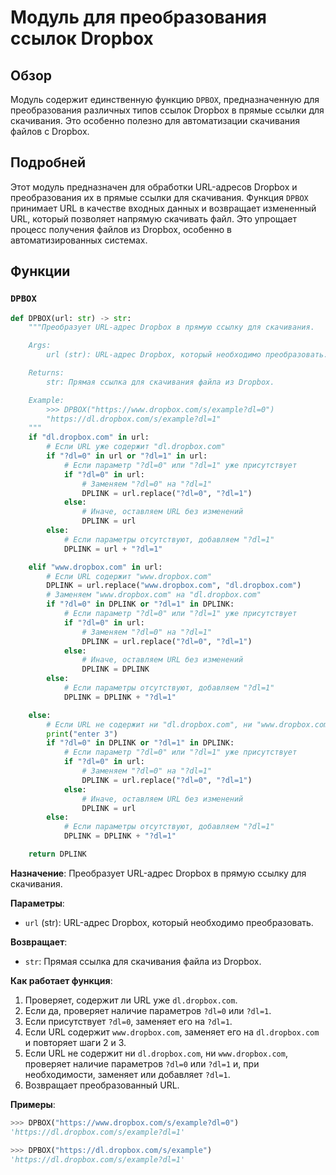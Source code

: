 # Модуль для преобразования ссылок Dropbox
## Обзор

Модуль содержит единственную функцию `DPBOX`, предназначенную для преобразования различных типов ссылок Dropbox в прямые ссылки для скачивания. Это особенно полезно для автоматизации скачивания файлов с Dropbox.

## Подробней

Этот модуль предназначен для обработки URL-адресов Dropbox и преобразования их в прямые ссылки для скачивания. Функция `DPBOX` принимает URL в качестве входных данных и возвращает измененный URL, который позволяет напрямую скачивать файл. Это упрощает процесс получения файлов из Dropbox, особенно в автоматизированных системах.

## Функции

### `DPBOX`

```python
def DPBOX(url: str) -> str:
    """Преобразует URL-адрес Dropbox в прямую ссылку для скачивания.

    Args:
        url (str): URL-адрес Dropbox, который необходимо преобразовать.

    Returns:
        str: Прямая ссылка для скачивания файла из Dropbox.

    Example:
        >>> DPBOX("https://www.dropbox.com/s/example?dl=0")
        "https://dl.dropbox.com/s/example?dl=1"
    """
    if "dl.dropbox.com" in url:
        # Если URL уже содержит "dl.dropbox.com"
        if "?dl=0" in url or "?dl=1" in url:
            # Если параметр "?dl=0" или "?dl=1" уже присутствует
            if "?dl=0" in url:
                # Заменяем "?dl=0" на "?dl=1"
                DPLINK = url.replace("?dl=0", "?dl=1")
            else:
                # Иначе, оставляем URL без изменений
                DPLINK = url
        else:
            # Если параметры отсутствуют, добавляем "?dl=1"
            DPLINK = url + "?dl=1"

    elif "www.dropbox.com" in url:
        # Если URL содержит "www.dropbox.com"
        DPLINK = url.replace("www.dropbox.com", "dl.dropbox.com")
        # Заменяем "www.dropbox.com" на "dl.dropbox.com"
        if "?dl=0" in DPLINK or "?dl=1" in DPLINK:
            # Если параметр "?dl=0" или "?dl=1" уже присутствует
            if "?dl=0" in url:
                # Заменяем "?dl=0" на "?dl=1"
                DPLINK = url.replace("?dl=0", "?dl=1")
            else:
                # Иначе, оставляем URL без изменений
                DPLINK = DPLINK
        else:
            # Если параметры отсутствуют, добавляем "?dl=1"
            DPLINK = DPLINK + "?dl=1"

    else:
        # Если URL не содержит ни "dl.dropbox.com", ни "www.dropbox.com"
        print("enter 3")
        if "?dl=0" in DPLINK or "?dl=1" in DPLINK:
            # Если параметр "?dl=0" или "?dl=1" уже присутствует
            if "?dl=0" in url:
                # Заменяем "?dl=0" на "?dl=1"
                DPLINK = url.replace("?dl=0", "?dl=1")
            else:
                # Иначе, оставляем URL без изменений
                DPLINK = url
        else:
            # Если параметры отсутствуют, добавляем "?dl=1"
            DPLINK = DPLINK + "?dl=1"

    return DPLINK
```

**Назначение**: Преобразует URL-адрес Dropbox в прямую ссылку для скачивания.

**Параметры**:
- `url` (str): URL-адрес Dropbox, который необходимо преобразовать.

**Возвращает**:
- `str`: Прямая ссылка для скачивания файла из Dropbox.

**Как работает функция**:
1. Проверяет, содержит ли URL уже `dl.dropbox.com`.
2. Если да, проверяет наличие параметров `?dl=0` или `?dl=1`.
3. Если присутствует `?dl=0`, заменяет его на `?dl=1`.
4. Если URL содержит `www.dropbox.com`, заменяет его на `dl.dropbox.com` и повторяет шаги 2 и 3.
5. Если URL не содержит ни `dl.dropbox.com`, ни `www.dropbox.com`, проверяет наличие параметров `?dl=0` или `?dl=1` и, при необходимости, заменяет или добавляет `?dl=1`.
6. Возвращает преобразованный URL.

**Примеры**:
```python
>>> DPBOX("https://www.dropbox.com/s/example?dl=0")
'https://dl.dropbox.com/s/example?dl=1'

>>> DPBOX("https://dl.dropbox.com/s/example")
'https://dl.dropbox.com/s/example?dl=1'